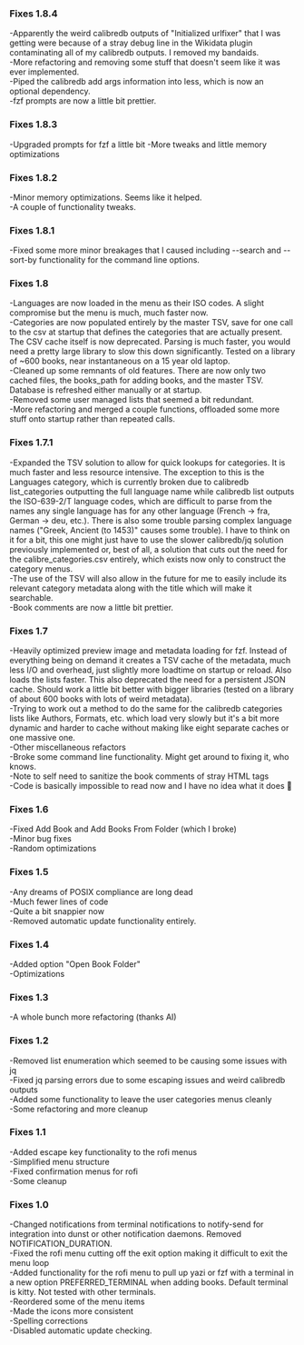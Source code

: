 ### Fixes 1.8.4
-Apparently the weird calibredb outputs of "Initialized urlfixer" that I was getting were because of a stray debug line in the Wikidata plugin contaminating all of my calibredb outputs. I removed my bandaids.  
-More refactoring and removing some stuff that doesn't seem like it was ever implemented.  
-Piped the calibredb add args information into less, which is now an optional dependency.  
-fzf prompts are now a little bit prettier.  

### Fixes 1.8.3
-Upgraded prompts for fzf a little bit
-More tweaks and little memory optimizations

### Fixes 1.8.2
-Minor memory optimizations. Seems like it helped.  
-A couple of functionality tweaks.  

### Fixes 1.8.1
-Fixed some more minor breakages that I caused including --search and --sort-by functionality for the command line options.  

### Fixes 1.8
-Languages are now loaded in the menu as their ISO codes. A slight compromise but the menu is much, much faster now.  
-Categories are now populated entirely by the master TSV, save for one call to the csv at startup that defines the categories that are actually present. The CSV cache itself is now deprecated. Parsing is much faster, you would need a pretty large library to slow this down significantly. Tested on a library of ~600 books, near instantaneous on a 15 year old laptop.  
-Cleaned up some remnants of old features. There are now only two cached files, the books_path for adding books, and the master TSV. Database is refreshed either manually or at startup.  
-Removed some user managed lists that seemed a bit redundant.  
-More refactoring and merged a couple functions, offloaded some more stuff onto startup rather than repeated calls.  

### Fixes 1.7.1
-Expanded the TSV solution to allow for quick lookups for categories. It is much faster and less resource intensive. The exception to this is the Languages category, which is currently broken due to calibredb list_categories outputting the full language name while calibredb list outputs the ISO-639-2/T language codes, which are difficult to parse from the names any single language has for any other language (French -> fra, German -> deu, etc.). There is also some trouble parsing complex language names ("Greek, Ancient (to 1453)" causes some trouble). I have to think on it for a bit, this one might just have to use the slower calibredb/jq solution previously implemented or, best of all, a solution that cuts out the need for the calibre_categories.csv entirely, which exists now only to construct the category menus.  
-The use of the TSV will also allow in the future for me to easily include its relevant category metadata along with the title which will make it searchable.  
-Book comments are now a little bit prettier.  

### Fixes 1.7
-Heavily optimized preview image and metadata loading for fzf. Instead of everything being on demand it creates a TSV cache of the metadata, much less I/O and overhead, just slightly more loadtime on startup or reload. Also loads the lists faster. This also deprecated the need for a persistent JSON cache. Should work a little bit better with bigger libraries (tested on a library of about 600 books with lots of weird metadata).  
-Trying to work out a method to do the same for the calibredb categories lists like Authors, Formats, etc. which load very slowly but it's a bit more dynamic and harder to cache without making like eight separate caches or one massive one.  
-Other miscellaneous refactors  
-Broke some command line functionality. Might get around to fixing it, who knows.  
-Note to self need to sanitize the book comments of stray HTML tags  
-Code is basically impossible to read now and I have no idea what it does 🎉  

### Fixes 1.6
-Fixed Add Book and Add Books From Folder (which I broke)  
-Minor bug fixes  
-Random optimizations  

### Fixes 1.5
-Any dreams of POSIX compliance are long dead  
-Much fewer lines of code  
-Quite a bit snappier now  
-Removed automatic update functionality entirely.

### Fixes 1.4
-Added option "Open Book Folder"  
-Optimizations

### Fixes 1.3
-A whole bunch more refactoring (thanks AI)

### Fixes 1.2
-Removed list enumeration which seemed to be causing some issues with jq  
-Fixed jq parsing errors due to some escaping issues and weird calibredb outputs  
-Added some functionality to leave the user categories menus cleanly  
-Some refactoring and more cleanup  

### Fixes 1.1
-Added escape key functionality to the rofi menus  
-Simplified menu structure  
-Fixed confirmation menus for rofi  
-Some cleanup  

### Fixes 1.0  
-Changed notifications from terminal notifications to notify-send for integration into dunst or other notification daemons. Removed NOTIFICATION_DURATION.  
-Fixed the rofi menu cutting off the exit option making it difficult to exit the menu loop  
-Added functionality for the rofi menu to pull up yazi or fzf with a terminal in a new option PREFERRED_TERMINAL when adding books. Default terminal is kitty. Not tested with other terminals.  
-Reordered some of the menu items  
-Made the icons more consistent  
-Spelling corrections  
-Disabled automatic update checking. 
